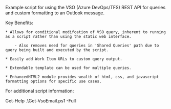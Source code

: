 Example script for using the VSO (Azure DevOps/TFS) REST API for queries and custom formatting to an Outlook message.

Key Benefits:

    * Allows for conditional modifcation of VSO query, inherent to running as a script rather than using the static web interface.

        - Also removes need for queries in 'Shared Queries' path due to query being built and executed by the script.

    * Easily add Work Item URLs to custom query output.

    * Extendable template can be used for multiple queries.

    * EnhancedHTML2 module provides wealth of html, css, and javascript formatting options for specific use cases.

For additional script information:

Get-Help .\Get-VsoEmail.ps1 -Full
